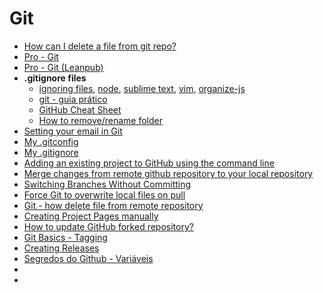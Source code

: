 # Git

* [How can I delete a file from git repo?](http://stackoverflow.com/questions/2047465/how-can-i-delete-a-file-from-git-repo)
* [Pro - Git](http://git-scm.com/book/pt-br)
* [Pro - Git (Leanpub)](https://leanpub.com/pro-git)
* **.gitignore files**
  * [ignoring files](http://gitready.com/beginner/2009/01/19/ignoring-files.html), [node](http://www.gitignore.io/api/node), [sublime text](http://www.gitignore.io/api/sublimetext), [vim](http://www.gitignore.io/api/vim), [organize-js](https://github.com/diogomoretti/organize-js/blob/gh-pages/.gitignore)
  * [git - guia prático](http://rogerdudler.github.io/git-guide/index.pt_BR.html)
  * [GitHub Cheat Sheet](https://github.com/tiimgreen/github-cheat-sheet)
  * [How to remove/rename folder](http://stackoverflow.com/questions/1094269/whats-the-purpose-of-git-mv)
* [Setting your email in Git](https://help.github.com/articles/setting-your-email-in-git)
* [My .gitconfig](https://gist.github.com/ericdouglas/f4d9d3c38be627f8d080)
* [My .gitignore](https://gist.github.com/ericdouglas/b8d9ebcc510e9802e9cd)
* [Adding an existing project to GitHub using the command line](https://help.github.com/articles/adding-an-existing-project-to-github-using-the-command-line/)
* [Merge changes from remote github repository to your local repository](http://stackoverflow.com/questions/867831/merge-changes-from-remote-github-repository-to-your-local-repository)
* [Switching Branches Without Committing](http://www.gitguys.com/topics/switching-branches-without-committing/)
* [Force Git to overwrite local files on pull](http://stackoverflow.com/questions/1125968/force-git-to-overwrite-local-files-on-pull)
* [Git - how delete file from remote repository](http://stackoverflow.com/questions/9701238/git-how-delete-file-from-remote-repository)
* [Creating Project Pages manually](https://help.github.com/articles/creating-project-pages-manually/)
* [How to update GitHub forked repository?](http://stackoverflow.com/questions/7244321/how-to-update-github-forked-repository)
* [Git Basics - Tagging](http://git-scm.com/book/en/v2/Git-Basics-Tagging)
* [Creating Releases](https://help.github.com/articles/creating-releases/)
* [Segredos do Github - Variáveis](http://blog.da2k.com.br/2015/01/16/segredos-do-github-variaveis/)
* []()
* []()